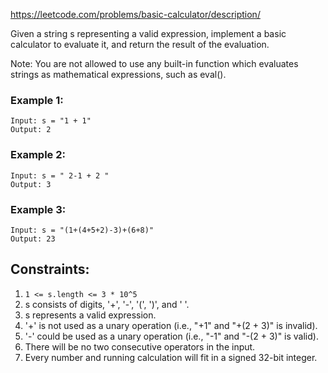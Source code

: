 
https://leetcode.com/problems/basic-calculator/description/

Given a string s representing a valid expression, implement a basic calculator to evaluate it, and return the result of the evaluation.

Note: You are not allowed to use any built-in function which evaluates strings as mathematical expressions, such as eval().

### Example 1:
```text
Input: s = "1 + 1"
Output: 2
```

### Example 2:
```text
Input: s = " 2-1 + 2 "
Output: 3
```

### Example 3:
````text
Input: s = "(1+(4+5+2)-3)+(6+8)"
Output: 23
````

## Constraints:

1. `1 <= s.length <= 3 * 10^5`
1. s consists of digits, '+', '-', '(', ')', and ' '.
1. s represents a valid expression.
1. '+' is not used as a unary operation (i.e., "+1" and "+(2 + 3)" is invalid).
1. '-' could be used as a unary operation (i.e., "-1" and "-(2 + 3)" is valid).
1. There will be no two consecutive operators in the input.
1. Every number and running calculation will fit in a signed 32-bit integer.
